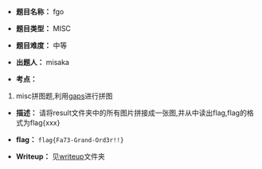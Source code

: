 * **题目名称：** fgo

* **题目类型：** MISC

* **题目难度：** 中等

* **出题人：** misaka

* **考点：**  

1. misc拼图题,利用[gaps](https://github.com/nemanja-m/gaps.git)进行拼图

* **描述：**  请将result文件夹中的所有图片拼接成一张图,并从中读出flag,flag的格式为flag{xxx}

* **flag：** `flag{Fa73-Grand-Ord3r!!}`

* **Writeup：** 见[writeup](writeup)文件夹